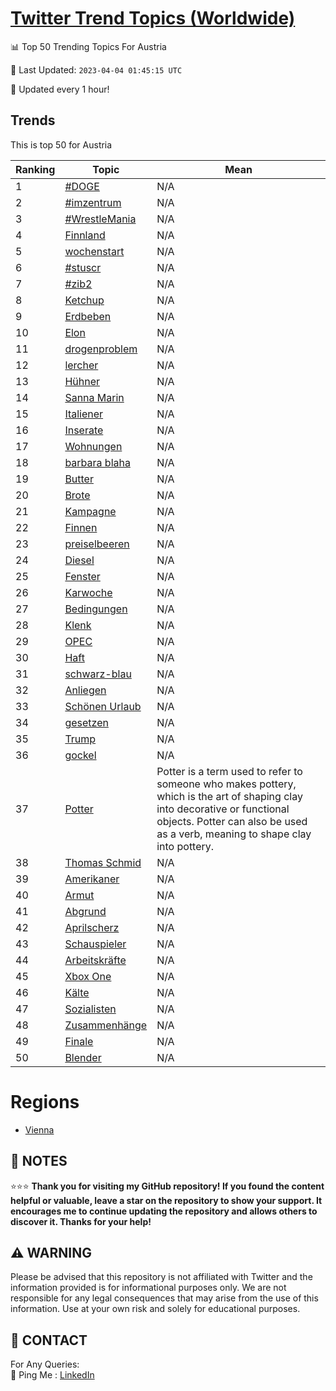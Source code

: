 [Twitter Trend Topics (Worldwide)](https://github.com/ErcinDedeoglu/Twitter-Trend-Topics)
==========


📊 Top 50 Trending Topics For Austria

📆 Last Updated: `2023-04-04 01:45:15 UTC`

🔧 Updated every 1 hour!


## Trends

This is top 50 for Austria

| Ranking | Topic | Mean |
| ------- | ------------ | ------------ |
| 1 | [#DOGE](http://twitter.com/search?q=%23DOGE) | N/A |
| 2 | [#imzentrum](http://twitter.com/search?q=%23imzentrum) | N/A |
| 3 | [#WrestleMania](http://twitter.com/search?q=%23WrestleMania) | N/A |
| 4 | [Finnland](http://twitter.com/search?q=Finnland) | N/A |
| 5 | [wochenstart](http://twitter.com/search?q=wochenstart) | N/A |
| 6 | [#stuscr](http://twitter.com/search?q=%23stuscr) | N/A |
| 7 | [#zib2](http://twitter.com/search?q=%23zib2) | N/A |
| 8 | [Ketchup](http://twitter.com/search?q=Ketchup) | N/A |
| 9 | [Erdbeben](http://twitter.com/search?q=Erdbeben) | N/A |
| 10 | [Elon](http://twitter.com/search?q=Elon) | N/A |
| 11 | [drogenproblem](http://twitter.com/search?q=drogenproblem) | N/A |
| 12 | [lercher](http://twitter.com/search?q=lercher) | N/A |
| 13 | [Hühner](http://twitter.com/search?q=H%c3%bchner) | N/A |
| 14 | [Sanna Marin](http://twitter.com/search?q=Sanna+Marin) | N/A |
| 15 | [Italiener](http://twitter.com/search?q=Italiener) | N/A |
| 16 | [Inserate](http://twitter.com/search?q=Inserate) | N/A |
| 17 | [Wohnungen](http://twitter.com/search?q=Wohnungen) | N/A |
| 18 | [barbara blaha](http://twitter.com/search?q=barbara+blaha) | N/A |
| 19 | [Butter](http://twitter.com/search?q=Butter) | N/A |
| 20 | [Brote](http://twitter.com/search?q=Brote) | N/A |
| 21 | [Kampagne](http://twitter.com/search?q=Kampagne) | N/A |
| 22 | [Finnen](http://twitter.com/search?q=Finnen) | N/A |
| 23 | [preiselbeeren](http://twitter.com/search?q=preiselbeeren) | N/A |
| 24 | [Diesel](http://twitter.com/search?q=Diesel) | N/A |
| 25 | [Fenster](http://twitter.com/search?q=Fenster) | N/A |
| 26 | [Karwoche](http://twitter.com/search?q=Karwoche) | N/A |
| 27 | [Bedingungen](http://twitter.com/search?q=Bedingungen) | N/A |
| 28 | [Klenk](http://twitter.com/search?q=Klenk) | N/A |
| 29 | [OPEC](http://twitter.com/search?q=OPEC) | N/A |
| 30 | [Haft](http://twitter.com/search?q=Haft) | N/A |
| 31 | [schwarz-blau](http://twitter.com/search?q=schwarz-blau) | N/A |
| 32 | [Anliegen](http://twitter.com/search?q=Anliegen) | N/A |
| 33 | [Schönen Urlaub](http://twitter.com/search?q=Sch%c3%b6nen+Urlaub) | N/A |
| 34 | [gesetzen](http://twitter.com/search?q=gesetzen) | N/A |
| 35 | [Trump](http://twitter.com/search?q=Trump) | N/A |
| 36 | [gockel](http://twitter.com/search?q=gockel) | N/A |
| 37 | [Potter](http://twitter.com/search?q=Potter) | Potter is a term used to refer to someone who makes pottery, which is the art of shaping clay into decorative or functional objects. Potter can also be used as a verb, meaning to shape clay into pottery. |
| 38 | [Thomas Schmid](http://twitter.com/search?q=Thomas+Schmid) | N/A |
| 39 | [Amerikaner](http://twitter.com/search?q=Amerikaner) | N/A |
| 40 | [Armut](http://twitter.com/search?q=Armut) | N/A |
| 41 | [Abgrund](http://twitter.com/search?q=Abgrund) | N/A |
| 42 | [Aprilscherz](http://twitter.com/search?q=Aprilscherz) | N/A |
| 43 | [Schauspieler](http://twitter.com/search?q=Schauspieler) | N/A |
| 44 | [Arbeitskräfte](http://twitter.com/search?q=Arbeitskr%c3%a4fte) | N/A |
| 45 | [Xbox One](http://twitter.com/search?q=Xbox+One) | N/A |
| 46 | [Kälte](http://twitter.com/search?q=K%c3%a4lte) | N/A |
| 47 | [Sozialisten](http://twitter.com/search?q=Sozialisten) | N/A |
| 48 | [Zusammenhänge](http://twitter.com/search?q=Zusammenh%c3%a4nge) | N/A |
| 49 | [Finale](http://twitter.com/search?q=Finale) | N/A |
| 50 | [Blender](http://twitter.com/search?q=Blender) | N/A |



# Regions

* [Vienna](</Austria/Vienna.md>)



## 📝 NOTES

⭐⭐⭐ **Thank you for visiting my GitHub repository! If you found the content helpful or valuable, leave a star on the repository to show your support. It encourages me to continue updating the repository and allows others to discover it. Thanks for your help!**


## ⚠️ WARNING

Please be advised that this repository is not affiliated with Twitter and the information provided is for informational purposes only. We are not responsible for any legal consequences that may arise from the use of this information. Use at your own risk and solely for educational purposes.


## 📨 CONTACT

 For Any Queries:  
            🏓 Ping Me : [LinkedIn](https://www.linkedin.com/in/ercindedeoglu/)
